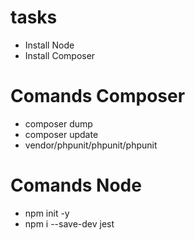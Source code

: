 # tasks
- Install Node
- Install Composer

# Comands Composer
- composer dump
- composer update
- vendor/phpunit/phpunit/phpunit

# Comands Node
- npm init -y
- npm i --save-dev jest